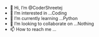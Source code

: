 - 👋 Hi, I’m @CoderShreetej
- 👀 I’m interested in ...Coding
- 🌱 I’m currently learning ...Python
- 💞️ I’m looking to collaborate on ...Nothing
- 📫 How to reach me ...

<!---
CoderShreetej/CoderShreetej is a ✨ special ✨ repository because its `README.md` (this file) appears on your GitHub profile.
You can click the Preview link to take a look at your changes.
--->
